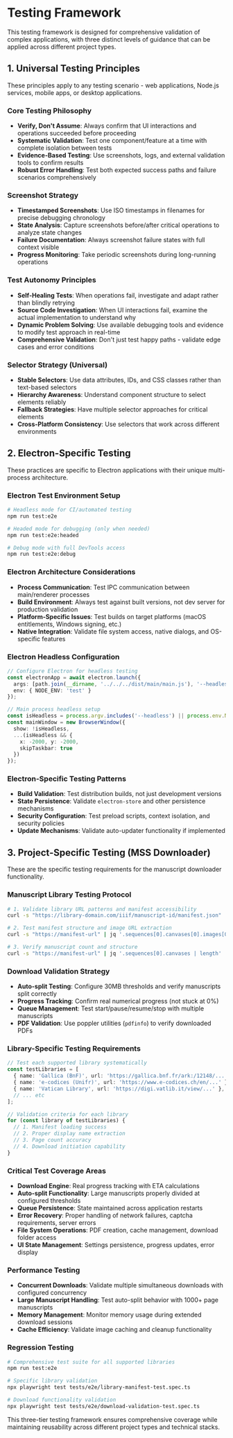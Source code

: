 # Testing Framework

This testing framework is designed for comprehensive validation of complex applications, with three distinct levels of guidance that can be applied across different project types.

## 1. Universal Testing Principles

These principles apply to any testing scenario - web applications, Node.js services, mobile apps, or desktop applications.

### Core Testing Philosophy
- **Verify, Don't Assume**: Always confirm that UI interactions and operations succeeded before proceeding
- **Systematic Validation**: Test one component/feature at a time with complete isolation between tests
- **Evidence-Based Testing**: Use screenshots, logs, and external validation tools to confirm results
- **Robust Error Handling**: Test both expected success paths and failure scenarios comprehensively

### Screenshot Strategy
- **Timestamped Screenshots**: Use ISO timestamps in filenames for precise debugging chronology
- **State Analysis**: Capture screenshots before/after critical operations to analyze state changes
- **Failure Documentation**: Always screenshot failure states with full context visible
- **Progress Monitoring**: Take periodic screenshots during long-running operations

### Test Autonomy Principles
- **Self-Healing Tests**: When operations fail, investigate and adapt rather than blindly retrying
- **Source Code Investigation**: When UI interactions fail, examine the actual implementation to understand why
- **Dynamic Problem Solving**: Use available debugging tools and evidence to modify test approach in real-time
- **Comprehensive Validation**: Don't just test happy paths - validate edge cases and error conditions

### Selector Strategy (Universal)
- **Stable Selectors**: Use data attributes, IDs, and CSS classes rather than text-based selectors
- **Hierarchy Awareness**: Understand component structure to select elements reliably
- **Fallback Strategies**: Have multiple selector approaches for critical elements
- **Cross-Platform Consistency**: Use selectors that work across different environments

## 2. Electron-Specific Testing

These practices are specific to Electron applications with their unique multi-process architecture.

### Electron Test Environment Setup
```bash
# Headless mode for CI/automated testing
npm run test:e2e

# Headed mode for debugging (only when needed)
npm run test:e2e:headed

# Debug mode with full DevTools access
npm run test:e2e:debug
```

### Electron Architecture Considerations
- **Process Communication**: Test IPC communication between main/renderer processes
- **Build Environment**: Always test against built versions, not dev server for production validation
- **Platform-Specific Issues**: Test builds on target platforms (macOS entitlements, Windows signing, etc.)
- **Native Integration**: Validate file system access, native dialogs, and OS-specific features

### Electron Headless Configuration
```typescript
// Configure Electron for headless testing
const electronApp = await electron.launch({
  args: [path.join(__dirname, '../../../dist/main/main.js'), '--headless'],
  env: { NODE_ENV: 'test' }
});

// Main process headless setup
const isHeadless = process.argv.includes('--headless') || process.env.NODE_ENV === 'test';
const mainWindow = new BrowserWindow({
  show: !isHeadless,
  ...(isHeadless && {
    x: -2000, y: -2000,
    skipTaskbar: true
  })
});
```

### Electron-Specific Testing Patterns
- **Build Validation**: Test distribution builds, not just development versions
- **State Persistence**: Validate `electron-store` and other persistence mechanisms
- **Security Configuration**: Test preload scripts, context isolation, and security policies
- **Update Mechanisms**: Validate auto-updater functionality if implemented

## 3. Project-Specific Testing (MSS Downloader)

These are the specific testing requirements for the manuscript downloader functionality.

### Manuscript Library Testing Protocol
```bash
# 1. Validate library URL patterns and manifest accessibility
curl -s "https://library-domain.com/iiif/manuscript-id/manifest.json" | head -20

# 2. Test manifest structure and image URL extraction
curl -s "https://manifest-url" | jq '.sequences[0].canvases[0].images[0].resource."@id"'

# 3. Verify manuscript count and structure
curl -s "https://manifest-url" | jq '.sequences[0].canvases | length'
```

### Download Validation Strategy
- **Auto-split Testing**: Configure 30MB thresholds and verify manuscripts split correctly
- **Progress Tracking**: Confirm real numerical progress (not stuck at 0%)
- **Queue Management**: Test start/pause/resume/stop with multiple manuscripts
- **PDF Validation**: Use poppler utilities (`pdfinfo`) to verify downloaded PDFs

### Library-Specific Testing Requirements
```typescript
// Test each supported library systematically
const testLibraries = [
  { name: 'Gallica (BnF)', url: 'https://gallica.bnf.fr/ark:/12148/...' },
  { name: 'e-codices (Unifr)', url: 'https://www.e-codices.ch/en/...' },
  { name: 'Vatican Library', url: 'https://digi.vatlib.it/view/...' },
  // ... etc
];

// Validation criteria for each library
for (const library of testLibraries) {
  // 1. Manifest loading success
  // 2. Proper display name extraction
  // 3. Page count accuracy
  // 4. Download initiation capability
}
```

### Critical Test Coverage Areas
- **Download Engine**: Real progress tracking with ETA calculations
- **Auto-split Functionality**: Large manuscripts properly divided at configured thresholds
- **Queue Persistence**: State maintained across application restarts
- **Error Recovery**: Proper handling of network failures, captcha requirements, server errors
- **File System Operations**: PDF creation, cache management, download folder access
- **UI State Management**: Settings persistence, progress updates, error display

### Performance Testing
- **Concurrent Downloads**: Validate multiple simultaneous downloads with configured concurrency
- **Large Manuscript Handling**: Test auto-split behavior with 1000+ page manuscripts
- **Memory Management**: Monitor memory usage during extended download sessions
- **Cache Efficiency**: Validate image caching and cleanup functionality

### Regression Testing
```bash
# Comprehensive test suite for all supported libraries
npm run test:e2e

# Specific library validation
npx playwright test tests/e2e/library-manifest-test.spec.ts

# Download functionality validation
npx playwright test tests/e2e/download-validation-test.spec.ts
```

This three-tier testing framework ensures comprehensive coverage while maintaining reusability across different project types and technical stacks.